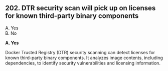 ## 202. DTR security scan will pick up on licenses for known third-party binary components
A. Yes  
B. No  

**A. Yes**  

Docker Trusted Registry (DTR) security scanning can detect licenses for known third-party binary components. It analyzes image contents, including dependencies, to identify security vulnerabilities and licensing information.
